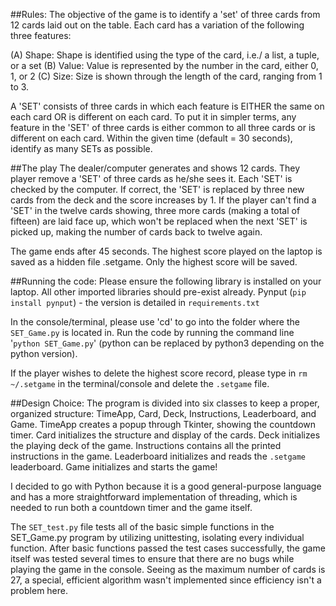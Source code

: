 ##Rules:
The objective of the game is to identify a 'set' of three cards from 12 cards laid out on the table. Each card has a variation of the following three features:

(A) Shape: Shape is identified using the type of the card, i.e./ a list, a tuple, or a set
(B) Value: Value is represented by the number in the card, either 0, 1, or 2
(C) Size: Size is shown through the length of the card, ranging from 1 to 3. 

A 'SET' consists of three cards in which each feature is EITHER the same on each card OR is different on each card. To put it in simpler terms, any feature in the 'SET' of three cards is either common to all three cards or is different on each card. Within the given time (default = 30 seconds), identify as many SETs as possible. 

##The play
The dealer/computer generates and shows 12 cards. They player remove a 'SET' of three cards as he/she sees it. Each 'SET' is checked by the computer. If correct, the 'SET' is replaced by three new cards from the deck and the score increases by 1. If the player can't find a 'SET' in the twelve cards showing, three more cards (making a total of fifteen) are laid face up, which won't be replaced when the next 'SET' is picked up, making the number of cards back to twelve again. 

The game ends after 45 seconds. The highest score played on the laptop is saved as a hidden file .setgame. Only the highest score will be saved. 

##Running the code: 
Please ensure the following library is installed on your laptop. All other imported libraries should pre-exist already. 
Pynput (```pip install pynput```) - the version is detailed in ```requirements.txt```

In the console/terminal, please use 'cd' to go into the folder where the ```SET_Game.py``` is located in. Run the code by running the command line '```python SET_Game.py```' (python can be replaced by python3 depending on the python version). 

If the player wishes to delete the highest score record, please type in ```rm ~/.setgame``` in the terminal/console and delete the ```.setgame``` file. 

##Design Choice: 
The program is divided into six classes to keep a proper, organized structure: TimeApp, Card, Deck, Instructions, Leaderboard, and Game. TimeApp creates a popup through Tkinter, showing the countdown timer. Card initializes the structure and display of the cards. Deck initializes the playing deck of the game. Instructions contains all the printed instructions in the game. Leaderboard initializes and reads the ```.setgame``` leaderboard. Game initializes and starts the game! 

I decided to go with Python because it is a good general-purpose language and has a more straightforward implementation of threading, which is needed to run both a countdown timer and the game itself. 

The ```SET_test.py``` file tests all of the basic simple functions in the SET_Game.py program by utilizing unittesting, isolating every individual function. After basic functions passed the test cases successfully, the game itself was tested several times to ensure that there are no bugs while playing the game in the console. Seeing as the maximum number of cards is 27, a special, efficient algorithm wasn't implemented since efficiency isn't a problem here. 